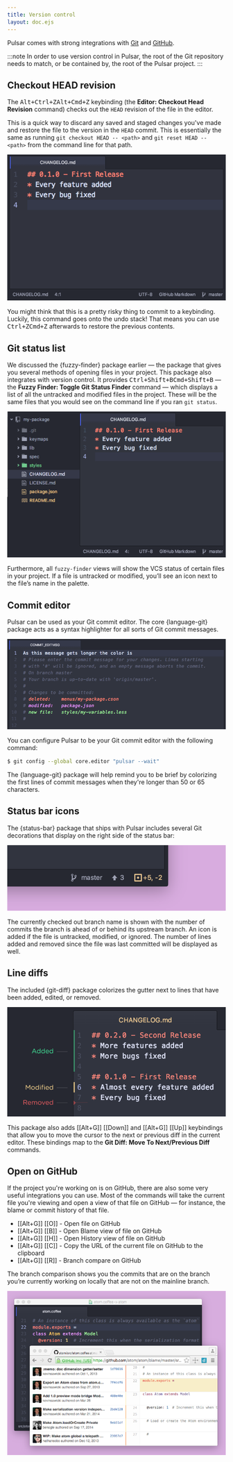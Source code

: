 ```yaml
---
title: Version control
layout: doc.ejs
---
```


Pulsar comes with strong integrations with [Git](https://git-scm.com) and [GitHub](https://github.com).

:::note
In order to use version control in Pulsar, the root of the Git repository needs to match, or be contained by, the root of the Pulsar project.
:::

## Checkout HEAD revision

The <kbd class="platform-linux platform-win">Alt+Ctrl+Z</kbd><kbd class="platform-mac">Alt+Cmd+Z</kbd> keybinding (the **Editor: Checkout Head Revision** command) checks out the `HEAD` revision of the file in the editor.

This is a quick way to discard any saved and staged changes you've made and restore the file to the version in the `HEAD` commit. This is essentially the same as running `git checkout HEAD -- <path>` and `git reset HEAD -- <path>` from the command line for that path.

![Git checkout `HEAD`](/img/atom/git-checkout-head.gif "Git checkout `HEAD`")

You might think that this is a pretty risky thing to commit to a keybinding. Luckily, this command goes onto the undo stack! That means you can use <kbd class="platform-linux platform-win">Ctrl+Z</kbd><kbd class="platform-mac">Cmd+Z</kbd> afterwards to restore the previous contents.

## Git status list

We discussed the {fuzzy-finder} package earlier — the package that gives you several methods of opening files in your project. This package also integrates with version control. It provides <kbd class="platform-linux platform-win">Ctrl+Shift+B</kbd><kbd class="platform-mac">Cmd+Shift+B</kbd> — the **Fuzzy Finder: Toggle Git Status Finder** command — which displays a list of all the untracked and modified files in the project. These will be the same files that you would see on the command line if you ran `git status`.

![Git status list](/img/atom/git-status.gif "`git status` list")

Furthermore, all `fuzzy-finder` views will show the VCS status of certain files in your project. If a file is untracked or modified, you’ll see an icon next to the file’s name in the palette.

## Commit editor

Pulsar can be used as your Git commit editor. The core {language-git} package acts as a syntax highlighter for all sorts of Git commit messages.

![Git commit message highlighting](/img/atom/git-message.gif "Git commit message highlighting")

You can configure Pulsar to be your Git commit editor with the following command:

<!--TODO: Check this still works in Pulsar-->

```sh
$ git config --global core.editor "pulsar --wait"
```

The {language-git} package will help remind you to be brief by colorizing the first lines of commit messages when they're longer than 50 or 65 characters.

## Status bar icons

The {status-bar} package that ships with
Pulsar includes several Git decorations that display on the right side of the
status bar:

![Git Status Bar decorations](/img/atom/git-status-bar.png "Git Status Bar decorations")

The currently checked out branch name is shown with the number of commits the
branch is ahead of or behind its upstream branch. An icon is added if the file
is untracked, modified, or ignored. The number of lines added and removed since
the file was last committed will be displayed as well.

## Line diffs

The included {git-diff} package colorizes the gutter next to lines that have been added, edited, or removed.

![Git line diff indications](/img/atom/git-lines.png "Git line diff indications")

This package also adds [[Alt+G]] [[Down]] and [[Alt+G]]
[[Up]] keybindings that allow you to move the cursor to the next or
previous diff in the current editor. These bindings map to the **Git Diff: Move To Next/Previous Diff** commands.

## Open on GitHub

If the project you're working on is on GitHub, there are also some very useful integrations you can use. Most of the commands will take the current file you're viewing and open a view of that file on GitHub — for instance, the blame or commit history of that file.

- [[Alt+G]] [[O]] - Open file on GitHub
- [[Alt+G]] [[B]] - Open Blame view of file on GitHub
- [[Alt+G]] [[H]] - Open History view of file on GitHub
- [[Alt+G]] [[C]] - Copy the URL of the current file on GitHub to
  the clipboard
- [[Alt+G]] [[R]] - Branch compare on GitHub

The branch comparison shows you the commits that are on the branch you’re currently working on locally that are not on the mainline branch.

![Open Blame of file on GitHub](/img/atom/open-on-github.png "Open Blame of file on GitHub")
